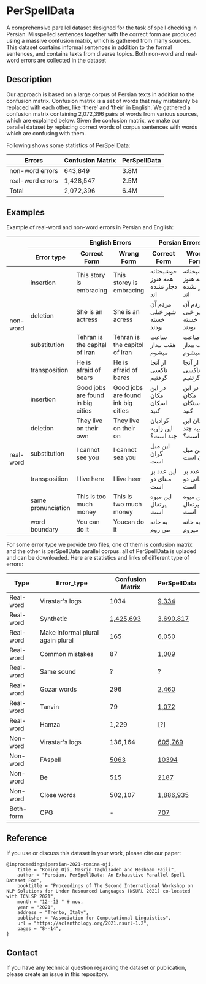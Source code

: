 # PerSpellData

A comprehensive parallel dataset designed for the task of spell checking in Persian. Misspelled sentences together with the correct form are produced using a massive confusion matrix, which is gathered from many sources. This dataset contains informal sentences in addition to the formal sentences, and contains texts from diverse topics. Both non-word and real-word errors are collected in the dataset


## Description

Our approach is based on a large corpus of Persian texts in addition to the confusion matrix. Confusion matrix is a set of words that may mistakenly be replaced with each other, like ‘there’ and ‘their’ in English. We gathered a confusion matrix containing 2,072,396 pairs of words from various sources, which are explained below. Given the confusion matrix, we make our parallel dataset by replacing correct words of corpus sentences with words which are confusing with them.

Following shows some statistics of PerSpellData:

Errors   | Confusion Matrix | PerSpellData|
---------|------------------|-------------|
non-word errors | 643,849     |3.8M|
real-word errors| 1,428,547   |2.5M|
Total           | 2,072,396   |6.4M|


## Examples

Example of real-word and non-word errors in Persian and English:


<table>
    <thead>
        <tr>
	    <th rowspan=2></th>
	    <th></th>
            <th colspan=2>English Errors</th>
            <th colspan=2 >Persian Errors</th>
        </tr>
	     <th>Error type</th>
	     <th>Correct Form</th>
	     <th>Wrong Form</th>
	     <th>Correct Form</th>
	     <th>Wrong Form</th>
	<tr>
	</tr>
    </thead>
    <tbody>
        <tr>
            <td rowspan=4>non-word</td>
            <td>insertion</td>
	    <td>This story is embracing</td>
	    <td>This storey is embracing </td>
	    <td>خوشبختانه همه هنوز دچار نشده اند </td>
	    <td>خوشبخنانه همه هنوز دچار نشده اند</td>
        </tr>
        <tr>
            <td>deletion</td>
            <td>She is an actress </td>
	    <td>She is an acress</td>
	    <td>مردم آن شهر خیلی خسته بودند</td>
	    <td>مردم آن شهر خیی خسته بودند</td>
        </tr>
     <tr>
            <td>substitution</td>
            <td>Tehran is the capital of Iran </td>
	    <td>Tehran is the capitol of Iran</td>
	    <td>ساعت هفت بیدار میشوم </td>
	    <td>صاعت هفت بیدار میشوم</td>
        </tr>
     <tr>
            <td>transposition</td>
            <td>He is afraid of bears </td>
	    <td>He is afraid of bares</td>
	    <td>از آنجا تاکسی گرفتیم</td>
	    <td>از آنجا تاکسی گرتفیم</td>
        </tr>
        <tr>
            <td rowspan=6>real-word</td>
	    <td>insertion</td>
	    <td>Good jobs are found in big cities</td>
            <td>Good jobs are found ink big cities</td>
	    <td>در این مکان اسکان کنید</td>
	    <td>در این مکان استکان کنید</td>
	    <td></td>
        </tr>
	<tr>
	    <td>deletion</td>
	    <td>They live on their own</td>
            <td>They live on their on</td>
	    <td>گرادیان این زاویه چند است؟</td>
	    <td>گدایان این زاویه چند است؟</td>
        </tr>
	<tr>
	    <td>substitution</td>
            <td>I cannot see you</td>
	    <td>I cannot sea you</td>
	    <td>این مبل گران است</td>
	    <td>این مبل میان است</td>
        </tr>
	<tr>
	    <td>transposition</td>
            <td>I live here</td>
	    <td>I live heer</td>
	    <td>این عدد بر مبنای دو است</td>
	    <td>ین عدد بر مبانی دو است</td>
        </tr>
	<tr>
	    <td>same pronunciation</td>
            <td>This is too much money</td>
	    <td>This is two much money</td>
	    <td>این میوه پرتقال است</td>
	    <td>این میوه پرتغال است</td>
        </tr>
	<tr>
	    <td>word boundary </td>
            <td>You can do it </td>
	    <td>Youcan do it</td>
	    <td>به خانه می روم</td>
	    <td>به خانه میروم</td>
        </tr>
    </tbody>
</table>


For some error type we provide two files, one of them is confusion matrix and the other is perSpellData parallel corpus.
all of PerSpellData is upladed and can be downloaded.
Here are statistics and links of different type of errors:

Type |Error_type | Confusion Matrix | PerSpellData |
---------|---------|------------|-----------|
Real-word |Virastar's logs  			| 1034	 	| [9,334](https://github.com/rominaoji/PerSpellData/tree/main/DataSet/real-word/virastar)	|
Real-word |Synthetic  				| [1,425,693](https://github.com/rominaoji/PerSpellData/blob/main/confusion_matrix/real-word/final_confusion_real.csv) 	| [3,690,817](https://drive.google.com/drive/folders/1VK6tUEJoqPTE7SCs6FJt4p0P6BosDj2x?usp=sharing)		|
Real-word |Make informal plural again plural 	| 165		| [6,050](https://github.com/rominaoji/PerSpellData/tree/main/DataSet/real-word/plural) 		|
Real-word |Common mistakes 			| 87		| [1,009](https://github.com/rominaoji/PerSpellData/tree/main/DataSet/real-word/common) 	|
Real-word |Same sound 				| ? 		| ?		|
Real-word |Gozar words 				| 296	 	| [2,460](https://github.com/rominaoji/PerSpellData/tree/main/DataSet/real-word/gozar) 	|
Real-word |Tanvin 				| 79	  	| [1,072](https://github.com/rominaoji/PerSpellData/tree/main/DataSet/real-word/tanvin) 	|
Real-word |Hamza 				| 1,229		| [?] 		|
Non-word  |Virastar's logs  			| 136,164 	| [605,769](https://drive.google.com/drive/folders/1CP6DyLwIBHer7TsVE9ca0rjHjWc0QSFF?usp=sharing)	|
Non-word  |FAspell  				| [5063](https://www.kaggle.com/rtatman/faspell) 	| [10394](https://drive.google.com/drive/folders/1k9U4N9W-StBaKWFetckwj3fROAyzRNg9?usp=sharing)		|
Non-word  |Be 					| 515		| [2187](https://github.com/rominaoji/PerSpellData/tree/main/DataSet/real-word/be) 	|
Non-word  |Close words  			| 502,107 	| [1,886,935](https://drive.google.com/drive/folders/1vchA4BOlyBz0-POZqvgSRs1dxPb-bMNx?usp=sharing) 		|
Both-form |CPG  				| - 		| [707](https://github.com/rominaoji/PerSpellData/tree/main/dehkhoda)	|


## Reference 

If you use or discuss this dataset in your work, please cite our paper:

```
@inproceedings{persian-2021-romina-oji,
    title = "Romina Oji, Nasrin Taghizadeh and Heshaam Faili",
    author = "Persian, PerSpellData: An Exhaustive Parallel Spell Dataset For",
    booktitle = "Proceedings of The Second International Workshop on NLP Solutions for Under Resourced Languages (NSURL 2021) co-located with ICNLSP 2021",
    month = "12--13 " # nov,
    year = "2021",
    address = "Trento, Italy",
    publisher = "Association for Computational Linguistics",
    url = "https://aclanthology.org/2021.nsurl-1.2",
    pages = "8--14",
}
```

## Contact

If you have any technical question regarding the dataset or publication, please
create an issue in this repository.
